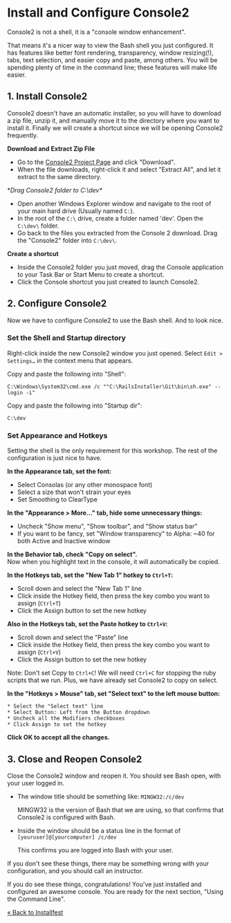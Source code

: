 # Install and Configure Console2

Console2 is not a shell, it is a "console window enhancement".  

That means it's a nicer way to view the Bash shell you just configured. It has
features like better font rendering, transparency, window resizing(!), tabs,
text selection, and easier copy and paste, among others. You will be spending
plenty of time in the command line; these features will make life easier.


## 1. Install Console2

Console2 doesn't have an automatic installer, so you will have to download a zip file, unzip it, and manually move it
to the directory where you want to install it. Finally we will create a shortcut since we will be opening Console2 
frequently.

**Download and Extract Zip File**

* Go to the <a href="http://sourceforge.net/projects/console/" target="_blank">Console2 Project Page</a> and click "Download".
* When the file downloads, right-click it and select "Extract All", and let it extract to the same directory.

**Drag Console2 folder to C:\dev\**

* Open another Windows Explorer window and navigate to the root of your main hard drive (Usually named `C:`).
* In the root of the `C:\` drive, create a folder named 'dev'. Open the `C:\dev\` folder.
* Go back to the files you extracted from the Console 2 download. Drag the "Console2" folder into `C:\dev\`.

**Create a shortcut**

* Inside the Console2 folder you just moved, drag the Console application to your Task Bar or Start Menu to create a
shortcut.
* Click the Console shortcut you just created to launch Console2.


## 2. Configure Console2

Now we have to configure Console2 to use the Bash shell. And to look nice.


### Set the Shell and Startup directory
Right-click inside the new Console2 window you just opened. Select `Edit > Settings…` in the context menu that appears.

Copy and paste the following into "Shell":

```text
C:\Windows\System32\cmd.exe /c ""C:\RailsInstaller\Git\bin\sh.exe" --login -i"
```

Copy and paste the following into "Startup dir":

```text
C:\dev
```

### Set Appearance and Hotkeys
Setting the shell is the only requirement for this workshop. The rest of the configuration is just nice to have.

**In the Appearance tab, set the font:**

  * Select Consolas (or any other monospace font)
  * Select a size that won't strain your eyes
  * Set Smoothing to ClearType  

**In the "Appearance > More…" tab, hide some unnecessary things:**

  * Uncheck "Show menu", "Show toolbar", and "Show status bar"
  * If you want to be fancy, set "Window transparency" to Alpha: ~40 for both Active and Inactive window

**In the Behavior tab, check "Copy on select".**  
Now when you highlight text in the console, it will automatically be copied.

**In the Hotkeys tab, set the "New Tab 1" hotkey to `Ctrl+T`:**

  * Scroll down and select the "New Tab 1" line
  * Click inside the Hotkey field, then press the key combo you want to assign (`Ctrl+T`)
  * Click the Assign button to set the new hotkey

**Also in the Hotkeys tab, set the Paste hotkey to `Ctrl+V`:**

  * Scroll down and select the "Paste" line
  * Click inside the Hotkey field, then press the key combo you want to assign (`Ctrl+V`)
  * Click the Assign button to set the new hotkey

Note: Don't set Copy to `Ctrl+C`! We will need `Ctrl+C` for stopping the ruby scripts that we run. Plus, we have already
set Console2 to copy on select.

**In the "Hotkeys > Mouse" tab, set "Select text" to the left mouse button:**

    * Select the "Select text" line
    * Select Button: Left from the Button dropdown
    * Uncheck all the Modifiers checkboxes
    * Click Assign to set the hotkey

**Click OK to accept all the changes.**

## 3. Close and Reopen Console2

Close the Console2 window and reopen it. You should see Bash open, with your user logged in.

* The window title should be something like: `MINGW32:/c/dev`

    MINGW32 is the version of Bash that we are using, so that confirms that Console2 is configured with Bash.

* Inside the window should be a status line in the format of `[youruser]@[yourcomputer] /c/dev`

    This confirms you are logged into Bash with your user.

If you don't see these things, there may be something wrong with your configuration, and you should call an
instructor.

If you do see these things, congratulations! You've just installed and configured an awesome console. You are ready
for the next section, "Using the Command Line".

[« Back to Installfest](/installfest)

